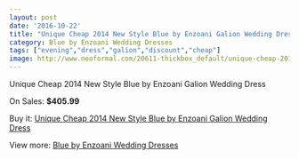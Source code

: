 ```yaml
---
layout: post
date: '2016-10-22'
title: "Unique Cheap 2014 New Style Blue by Enzoani Galion Wedding Dress"
category: Blue by Enzoani Wedding Dresses
tags: ["evening","dress","galion","discount","cheap"]
image: http://www.neoformal.com/20611-thickbox_default/unique-cheap-2014-new-style-blue-by-enzoani-galion-wedding-dress.jpg
---
```

Unique Cheap 2014 New Style Blue by Enzoani Galion Wedding Dress

On Sales: **$405.99**
<a href="https://www.neoformal.com/en/blue-by-enzoani-wedding-dresses-2014/6589-unique-cheap-2014-new-style-blue-by-enzoani-galion-wedding-dress.html"><amp-img layout="responsive" width="600" height="600" src="//www.neoformal.com/20611-thickbox_default/unique-cheap-2014-new-style-blue-by-enzoani-galion-wedding-dress.jpg" alt="Unique Cheap 2014 New Style Blue by Enzoani Galion Wedding Dress 0" /></a>
<a href="https://www.neoformal.com/en/blue-by-enzoani-wedding-dresses-2014/6589-unique-cheap-2014-new-style-blue-by-enzoani-galion-wedding-dress.html"><amp-img layout="responsive" width="600" height="600" src="//www.neoformal.com/20612-thickbox_default/unique-cheap-2014-new-style-blue-by-enzoani-galion-wedding-dress.jpg" alt="Unique Cheap 2014 New Style Blue by Enzoani Galion Wedding Dress 1" /></a>
<a href="https://www.neoformal.com/en/blue-by-enzoani-wedding-dresses-2014/6589-unique-cheap-2014-new-style-blue-by-enzoani-galion-wedding-dress.html"><amp-img layout="responsive" width="600" height="600" src="//www.neoformal.com/20613-thickbox_default/unique-cheap-2014-new-style-blue-by-enzoani-galion-wedding-dress.jpg" alt="Unique Cheap 2014 New Style Blue by Enzoani Galion Wedding Dress 2" /></a>
<a href="https://www.neoformal.com/en/blue-by-enzoani-wedding-dresses-2014/6589-unique-cheap-2014-new-style-blue-by-enzoani-galion-wedding-dress.html"><amp-img layout="responsive" width="600" height="600" src="//www.neoformal.com/20614-thickbox_default/unique-cheap-2014-new-style-blue-by-enzoani-galion-wedding-dress.jpg" alt="Unique Cheap 2014 New Style Blue by Enzoani Galion Wedding Dress 3" /></a>

Buy it: [Unique Cheap 2014 New Style Blue by Enzoani Galion Wedding Dress](https://www.neoformal.com/en/blue-by-enzoani-wedding-dresses-2014/6589-unique-cheap-2014-new-style-blue-by-enzoani-galion-wedding-dress.html "Unique Cheap 2014 New Style Blue by Enzoani Galion Wedding Dress")

View more: [Blue by Enzoani Wedding Dresses](https://www.neoformal.com/en/92-blue-by-enzoani-wedding-dresses-2014 "Blue by Enzoani Wedding Dresses")